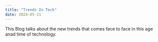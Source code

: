 ```yaml
---
title: "Trends In Tech"
date: 2020-05-21
---
```

This Blog talks about the new trends that comes face to face in this age anad time of technology.
